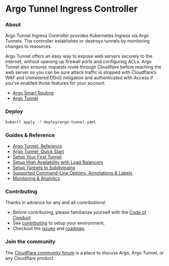 # Argo Tunnel Ingress Controller

### About
Argo Tunnel Ingress Controller provides Kubernetes Ingress via Argo Tunnels.
The controller establishes or destroys tunnels by monitoring changes to resources.

Argo Tunnel offers an easy way to expose web servers securely to the internet,
without opening up firewall ports and configuring ACLs. Argo Tunnel also ensures
requests route through Cloudflare before reaching the web server so you can be 
sure attack traffic is stopped with Cloudflare’s WAF and Unmetered DDoS mitigation
and authenticated with Access if you’ve enabled those features for your account.

- [Argo Smart Routing][agro-smart-routing]
- [Argo Tunnel][argo-tunnel-quick-start]

### Deploy
```bash
kubectl apply -f deploy/argo-tunnel.yaml
```

### Guides & Reference
- [Argo Tunnel: Reference][argo-tunnel-reference]
- [Argo Tunnel: Quick Start][argo-tunnel-quick-start]
- [Setup Your First Tunnel][guide-first-tunnel]
- [Setup High Availability with Load Balancers][guide-ha-tunnel]
- [Setup Tunnels to Subdomains][guide-subdomain-tunnel]
- [Supported Command-Line Options, Annotations & Labels][controls]
- [Monitoring & Analytics][observability]

### Contributing
Thanks in advance for any and all contributions!

- Before contributing, please familiarize yourself with the [Code of Conduct][conduct]
- See [contributing][contributing] to setup your environment.
- Checkout the [issues][issues] and [roadmap][roadmap].

### Join the community
The [Cloudflare community forum][cloudflare-community] is a place to discuss
Argo, Argo Tunnel, or any Cloudflare product.

[agro-smart-routing]: https://www.cloudflare.com/products/argo-smart-routing/
[argo-tunnel-reference]: https://developers.cloudflare.com/argo-tunnel/reference/
[argo-tunnel-quick-start]: https://developers.cloudflare.com/argo-tunnel/quickstart/
[cloudflare-community]: https://community.cloudflare.com
[conduct]: /docs/code_of_conduct.md
[contributing]: /docs/contributing.md
[controls]: /docs/controls.md
[guide-first-tunnel]: /docs/guide_first_tunnel.md
[guide-ha-tunnel]: /docs/guide_ha_tunnel.md
[guide-subdomain-tunnel]: /docs/guide_subdomain_tunnel.md
[issues]: https://github.com/cloudflare/cloudflare-ingress-controller/issues
[observability]: /docs/observability.md
[releases]: https://github.com/cloudflare/cloudflare-ingress-controller/releases
[roadmap]: /docs/roadmap.md